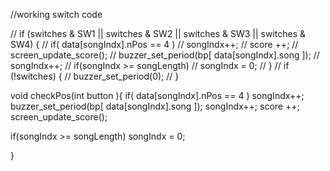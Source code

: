   //working switch code
  
  // if (switches & SW1 || switches & SW2 || switches & SW3 || switches & SW4) {
  //   if( data[songIndx].nPos == 4 )
  //     songIndx++;
  //   score ++;
  //   screen_update_score();
  //   buzzer_set_period(bp[ data[songIndx].song ]);
  //   songIndx++;
  //   if(songIndx >= songLength)
  //     songIndx = 0;
  // }
  // if (!switches) {
  //   buzzer_set_period(0);
  // }


  void checkPos(int button ){
  if( data[songIndx].nPos == 4 )
       songIndx++;
  buzzer_set_period(bp[ data[songIndx].song ]);
  songIndx++;
  score ++;
  screen_update_score();

  if(songIndx >= songLength)
      songIndx = 0;

}
